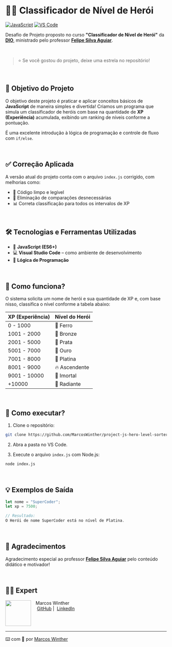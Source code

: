 # 🦸‍♂️ Classificador de Nível de Herói

[![JavaScript](https://img.shields.io/badge/Code-JavaScript-F7DF1E?logo=javascript&logoColor=black)](https://developer.mozilla.org/en-US/docs/Web/JavaScript)
[![VS Code](https://img.shields.io/badge/IDE-VS%20Code-007ACC?logo=visualstudiocode&logoColor=white)](https://code.visualstudio.com/)

Desafio de Projeto proposto no curso **"Classificador de Nível de Herói"** da **[DIO](https://dio.me)**, ministrado pelo professor **[Felipe Silva Aguiar](https://www.linkedin.com/in/felipeaguiar-exe/)**.

<br>

> ⭐ Se você gostou do projeto, deixe uma estrela no repositório!

<br>


## 🎯 Objetivo do Projeto

O objetivo deste projeto é praticar e aplicar conceitos básicos de **JavaScript** de maneira simples e divertida! Criamos um programa que simula um classificador de heróis com base na quantidade de **XP (Experiência)** acumulada, exibindo um ranking de níveis conforme a pontuação.

É uma excelente introdução à lógica de programação e controle de fluxo com `if/else`.

<br>


## ✅ Correção Aplicada

A versão atual do projeto conta com o arquivo `index.js` corrigido, com melhorias como:

- 🧼 Código limpo e legível
- 🚫 Eliminação de comparações desnecessárias
- 📊 Correta classificação para todos os intervalos de XP

<br>


## 🛠️ Tecnologias e Ferramentas Utilizadas

- 📌 **JavaScript (ES6+)**
- 💻 **Visual Studio Code** – como ambiente de desenvolvimento
- 🧠 **Lógica de Programação**

<br>


## 🧪 Como funciona?

O sistema solicita um nome de herói e sua quantidade de XP e, com base nisso, classifica o nível conforme a tabela abaixo:

| XP (Experiência) | Nível do Herói   |
|------------------|------------------|
| 0 - 1000         | 🔩 Ferro         |
| 1001 - 2000      | 🥉 Bronze        |
| 2001 - 5000      | 🥈 Prata         |
| 5001 - 7000      | 🥇 Ouro          |
| 7001 - 8000      | 💠 Platina       |
| 8001 - 9000      | 🔥 Ascendente    |
| 9001 - 10000     | 💎 Imortal       |
| +10000           | 🦸 Radiante      |

<br>


## 🚀 Como executar?

1. Clone o repositório:
```bash
git clone https://github.com/MarcosWinther/project-js-hero-level-sorter.git
```

2. Abra a pasta no VS Code.

3. Execute o arquivo `index.js` com Node.js:
```bash
node index.js
```

<br>


## 💡 Exemplos de Saída

```javascript
let nome = "SuperCoder";
let xp = 7500;

// Resultado:
O Herói de nome SuperCoder está no nível de Platina.
```

<br>

## 🙌 Agradecimentos

Agradecimento especial ao professor **[Felipe Silva Aguiar](https://www.linkedin.com/in/felipeaguiar-exe/)** pelo conteúdo didático e motivador!  

<br>


## 👨‍💻 Expert

<p>
    <img 
      align=left 
      margin=10 
      width=80 
      src="https://avatars.githubusercontent.com/u/44624583?v=4"
    />
    <p>&nbsp&nbsp&nbspMarcos Winther<br>
    &nbsp&nbsp&nbsp
    <a href="https://github.com/MarcosWinther">
    GitHub</a>&nbsp;|&nbsp;
    <a href="https://www.linkedin.com/in/marcoswinthersilva/">LinkedIn</a>
    </p>
</p>
<br/><br/>

---

⌨️ com 💜 por [Marcos Winther](https://github.com/MarcosWinther)